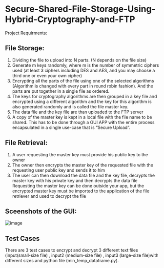 # Secure-Shared-File-Storage-Using-Hybrid-Cryptography-and-FTP
Project Requirments:

## File Storage:
1. Dividing the file to upload into N parts. (N depends on the file size)
2. Generate m keys randomly, where m is the number of symmetric ciphers used (at least 3 ciphers
including DES and AES, and you may choose a third one or even your own cipher)
3. Encrypting all the parts of the file using one of the selected algorithms (Algorithm is changed with
every part in round robin fashion). And the parts are put together in a single file as ordered.
4. The keys for cryptography algorithms are then grouped in a key file and encrypted using a different
algorithm and the key for this algorithm is also generated randomly and is called the file master key.
5. The data file and the key file are than uploaded to the FTP server
6. A copy of the master key is kept in a local file with the file name to be shared.
This has to be done through a GUI APP with the entire process encapsulated in a single use-case that is “Secure
Upload”.

## File Retrieval:
1. A user requesting the master key must provide his public key to the owner
2. The owner then encrypts the master key of the requested file with the requesting user public key
and sends it to him
3. The user can then download the data file and the key file, decrypts the master key with his private
key and then decrypts the data file
Requesting the master key can be done outside your app, but the encrypted master key must be imported to
the application of the file retriever and used to decrypt the file

## Sceenshots of the GUI:
![image](https://user-images.githubusercontent.com/55962261/216705410-7c7384ed-c98a-4c3b-bac4-74dbf2610e19.png)

## Test Cases
There are 3 test cases to encrypt and decrypt 3 different text files (input(small-size file) , input2 (medium-size file) , input3 (large-size file)with different sizes and python file (min_temp_dataframe.py). 
